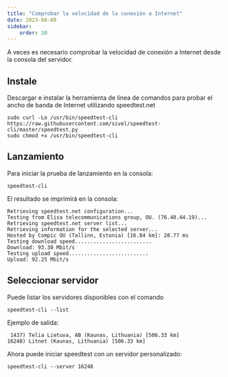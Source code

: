 ```yaml
---
title: "Comprobar la velocidad de la conexión a Internet"
date: 2023-08-08
sidebar:
    order: 10
---
```


A veces es necesario comprobar la velocidad de conexión a Internet desde la consola del servidor.

## Instale[](https://help.cesbo.com/misc/tools-and-utilities/network/speedtest#install)

Descargar e instalar la herramienta de línea de comandos para probar el ancho de banda de Internet utilizando speedtest.net

```
sudo curl -Lo /usr/bin/speedtest-cli https://raw.githubusercontent.com/sivel/speedtest-cli/master/speedtest.py
sudo chmod +x /usr/bin/speedtest-cli
```

## Lanzamiento[](https://help.cesbo.com/misc/tools-and-utilities/network/speedtest#launch)

Para iniciar la prueba de lanzamiento en la consola:

```
speedtest-cli
```

El resultado se imprimirá en la consola:

```
Retrieving speedtest.net configuration...
Testing from Elisa telecommunications group, OU. (76.40.44.19)...
Retrieving speedtest.net server list...
Retrieving information for the selected server...
Hosted by Compic OU (Tallinn, Estonia) [16.84 km]: 28.77 ms
Testing download speed.........................
Download: 93.30 Mbit/s
Testing upload speed..........................
Upload: 92.25 Mbit/s
```

## Seleccionar servidor[](https://help.cesbo.com/misc/tools-and-utilities/network/speedtest#select-server)

Puede listar los servidores disponibles con el comando

```
speedtest-cli --list
```

Ejemplo de salida:

```
 1437) Telia Lietuva, AB (Kaunas, Lithuania) [506.33 km]
16248) Litnet (Kaunas, Lithuania) [506.33 km]
```

Ahora puede iniciar speedtest con un servidor personalizado:

```
speedtest-cli --server 16248
```
